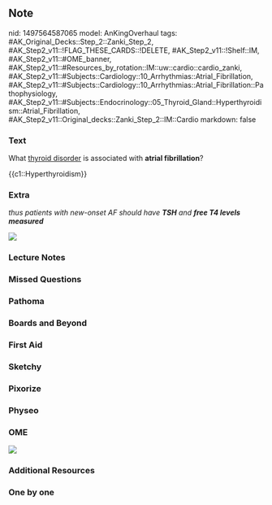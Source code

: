 ## Note
nid: 1497564587065
model: AnKingOverhaul
tags: #AK_Original_Decks::Step_2::Zanki_Step_2, #AK_Step2_v11::!FLAG_THESE_CARDS::!DELETE, #AK_Step2_v11::!Shelf::IM, #AK_Step2_v11::#OME_banner, #AK_Step2_v11::#Resources_by_rotation::IM::uw::cardio::cardio_zanki, #AK_Step2_v11::#Subjects::Cardiology::10_Arrhythmias::Atrial_Fibrillation, #AK_Step2_v11::#Subjects::Cardiology::10_Arrhythmias::Atrial_Fibrillation::Pathophysiology, #AK_Step2_v11::#Subjects::Endocrinology::05_Thyroid_Gland::Hyperthyroidism::Atrial_Fibrillation, #AK_Step2_v11::Original_decks::Zanki_Step_2::IM::Cardio
markdown: false

### Text
What <u>thyroid disorder</u> is associated with <b>atrial
fibrillation</b>?
<div>
  {{c1::Hyperthyroidism}}
</div>

### Extra
<i>thus patients with new-onset AF should have <b>TSH</b> and
<b>free T4 levels measured</b></i>
<div>
  <i><img src="afib%20(1).png"></i>
</div>

### Lecture Notes


### Missed Questions


### Pathoma


### Boards and Beyond


### First Aid


### Sketchy


### Pixorize


### Physeo


### OME
<div class="ome-widget">
  <a href="https://onlinemeded.org?ref=anki"><img src=
  "_OME_AnkiFlashcards_General_7.png"></a>
</div>

### Additional Resources


### One by one


